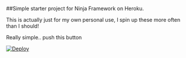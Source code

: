 ##Simple starter project for Ninja Framework on Heroku.

This is actually just for my own personal use, I spin up these more often than I should!

Really simple.. push this button

[![Deploy](https://www.herokucdn.com/deploy/button.png)](https://heroku.com/deploy)

